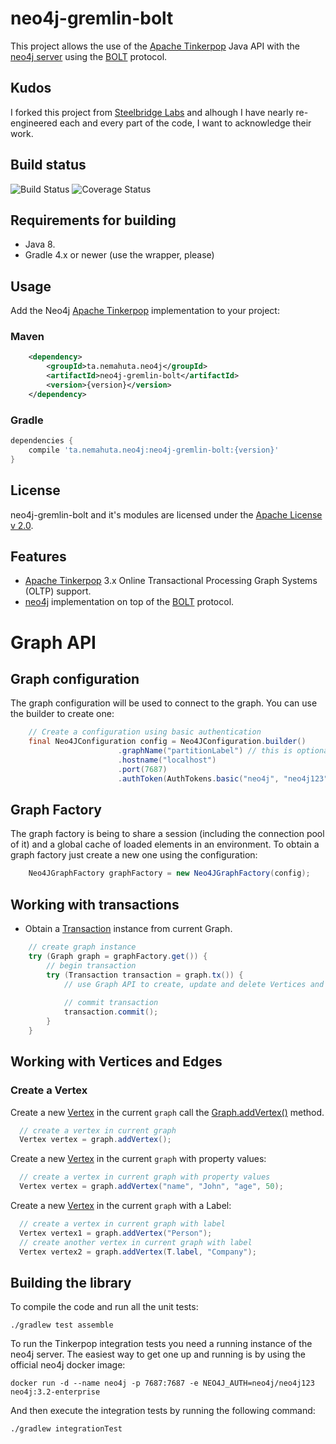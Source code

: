 # neo4j-gremlin-bolt

This project allows the use of the [Apache Tinkerpop](http://tinkerpop.apache.org/) Java API with the [neo4j server](http://neo4j.com/) using the [BOLT](https://github.com/neo4j/neo4j-java-driver) protocol.

## Kudos

I forked this project from [Steelbridge Labs](https://github.com/SteelBridgeLabs/neo4j-gremlin-bolt) and alhough I have nearly re-engineered
each and every part of the code, I want to acknowledge their work. 

## Build status

![Build Status](https://travis-ci.org/Tanemahuta/neo4j-gremlin-bolt.svg?branch=develop)
![Coverage Status](https://codecov.io/gh/Tanemahuta/neo4j-gremlin-bolt/branch/develop/graph/badge.svg)

## Requirements for building

* Java 8.
* Gradle 4.x or newer (use the wrapper, please)

## Usage

Add the Neo4j [Apache Tinkerpop](http://tinkerpop.apache.org/) implementation to your project:

### Maven

```xml
    <dependency>
        <groupId>ta.nemahuta.neo4j</groupId>
        <artifactId>neo4j-gremlin-bolt</artifactId>
        <version>{version}</version>
    </dependency>
```

### Gradle
```groovy
dependencies {
    compile 'ta.nemahuta.neo4j:neo4j-gremlin-bolt:{version}'
}
```

## License

neo4j-gremlin-bolt and it's modules are licensed under the [Apache License v 2.0](http://www.apache.org/licenses/LICENSE-2.0).

## Features

* [Apache Tinkerpop](http://tinkerpop.apache.org/) 3.x Online Transactional Processing Graph Systems (OLTP) support.
* [neo4j](http://neo4j.com/) implementation on top of the [BOLT](https://github.com/neo4j/neo4j-java-driver) protocol.

# Graph API

## Graph configuration
The graph configuration will be used to connect to the graph.
You can use the builder to create one:
```java
    // Create a configuration using basic authentication
    final Neo4JConfiguration config = Neo4JConfiguration.builder()
                        .graphName("partitionLabel") // this is optional
                        .hostname("localhost")
                        .port(7687)
                        .authToken(AuthTokens.basic("neo4j", "neo4j123")).build();
```

## Graph Factory
The graph factory is being to share a session (including the connection pool of it) and a global cache of loaded elements 
in an environment.
To obtain a graph factory just create a new one using the configuration:
```java
    Neo4JGraphFactory graphFactory = new Neo4JGraphFactory(config);
```

## Working with transactions

* Obtain a [Transaction](http://tinkerpop.apache.org/javadocs/current/core/org/apache/tinkerpop/gremlin/structure/Transaction.html) instance from current Graph.

```java
    // create graph instance
    try (Graph graph = graphFactory.get()) {
        // begin transaction
        try (Transaction transaction = graph.tx()) {
            // use Graph API to create, update and delete Vertices and Edges
            
            // commit transaction
            transaction.commit();
        }
    }
```

## Working with Vertices and Edges

### Create a Vertex

Create a new [Vertex](http://tinkerpop.apache.org/javadocs/current/core/org/apache/tinkerpop/gremlin/structure/Vertex.html) in the current `graph` call the [Graph.addVertex()](http://tinkerpop.apache.org/javadocs/current/core/org/apache/tinkerpop/gremlin/structure/Graph.html#addVertex-java.lang.Object...-) method.

```java
  // create a vertex in current graph
  Vertex vertex = graph.addVertex();
```

Create a new [Vertex](http://tinkerpop.apache.org/javadocs/current/core/org/apache/tinkerpop/gremlin/structure/Vertex.html) in the current `graph` with property values: 

```java
  // create a vertex in current graph with property values
  Vertex vertex = graph.addVertex("name", "John", "age", 50);
```

Create a new [Vertex](http://tinkerpop.apache.org/javadocs/current/core/org/apache/tinkerpop/gremlin/structure/Vertex.html) in the current `graph` with a Label: 

```java
  // create a vertex in current graph with label
  Vertex vertex1 = graph.addVertex("Person");
  // create another vertex in current graph with label
  Vertex vertex2 = graph.addVertex(T.label, "Company");
```

## Building the library

To compile the code and run all the unit tests:

````
./gradlew test assemble
````

To run the Tinkerpop integration tests you need a running instance of the neo4j
server. The easiest way to get one up and running is by using the official neo4j
docker image:

````
docker run -d --name neo4j -p 7687:7687 -e NEO4J_AUTH=neo4j/neo4j123 neo4j:3.2-enterprise
````

And then execute the integration tests by running the following command:

````
./gradlew integrationTest
````
